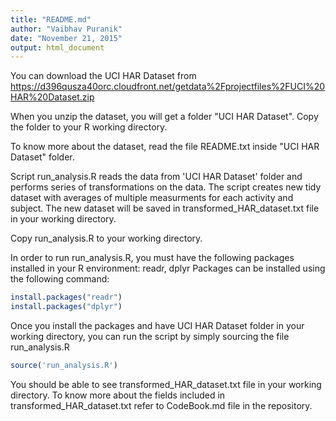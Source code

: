 ```yaml
---
title: "README.md"
author: "Vaibhav Puranik"
date: "November 21, 2015"
output: html_document
---
```


You can download the UCI HAR Dataset from 
https://d396qusza40orc.cloudfront.net/getdata%2Fprojectfiles%2FUCI%20HAR%20Dataset.zip

When you unzip the dataset, you will get a folder "UCI HAR Dataset". Copy the folder to your R 
working directory. 

To know more about the dataset, read the file README.txt inside "UCI HAR Dataset" folder.

Script run_analysis.R reads the data from 'UCI HAR Dataset' folder and performs series of transformations
on the data. The script creates new tidy dataset with averages of multiple measurments for each activity and subject. The new dataset will be saved in transformed_HAR_dataset.txt file in your working directory.

Copy run_analysis.R to your working directory.

In order to run run_analysis.R, you must have the following packages installed in your R environment: readr, dplyr
Packages can be installed using the following command:
```r
install.packages("readr")
install.packages("dplyr")
```

Once you install the packages and have UCI HAR Dataset folder in your working directory, you can run the script by simply sourcing the file run_analysis.R

```r
source('run_analysis.R')
```

You should be able to see transformed_HAR_dataset.txt file in your working directory. To know more about the fields included in transformed_HAR_dataset.txt refer to CodeBook.md file in the repository.